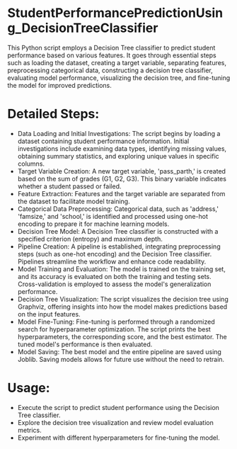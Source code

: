 # StudentPerformancePredictionUsing_DecisionTreeClassifier
This Python script employs a Decision Tree classifier to predict student performance based on various features.
It goes through essential steps such as loading the dataset, creating a target variable, separating features, preprocessing categorical data, constructing a decision tree classifier, evaluating model performance, visualizing the decision tree, and fine-tuning the model for improved predictions.

# Detailed Steps:

- Data Loading and Initial Investigations:
  The script begins by loading a dataset containing student performance information. Initial investigations include examining data types, identifying missing values, obtaining summary statistics, and exploring unique values in specific columns.
- Target Variable Creation:
A new target variable, 'pass_parth,' is created based on the sum of grades (G1, G2, G3). This binary variable indicates whether a student passed or failed.
- Feature Extraction:
Features and the target variable are separated from the dataset to facilitate model training.
- Categorical Data Preprocessing:
Categorical data, such as 'address,' 'famsize,' and 'school,' is identified and processed using one-hot encoding to prepare it for machine learning models.
- Decision Tree Model:
A Decision Tree classifier is constructed with a specified criterion (entropy) and maximum depth.
- Pipeline Creation:
A pipeline is established, integrating preprocessing steps (such as one-hot encoding) and the Decision Tree classifier. Pipelines streamline the workflow and enhance code readability.
- Model Training and Evaluation:
The model is trained on the training set, and its accuracy is evaluated on both the training and testing sets. Cross-validation is employed to assess the model's generalization performance.
- Decision Tree Visualization:
The script visualizes the decision tree using Graphviz, offering insights into how the model makes predictions based on the input features.
- Model Fine-Tuning:
Fine-tuning is performed through a randomized search for hyperparameter optimization. The script prints the best hyperparameters, the corresponding score, and the best estimator. The tuned model's performance is then evaluated.
- Model Saving:
The best model and the entire pipeline are saved using Joblib. Saving models allows for future use without the need to retrain.

# Usage:

- Execute the script to predict student performance using the Decision Tree classifier.
- Explore the decision tree visualization and review model evaluation metrics.
- Experiment with different hyperparameters for fine-tuning the model.
